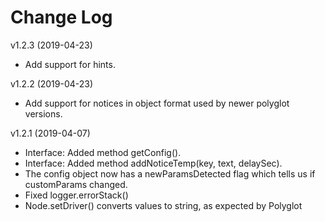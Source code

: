 # Change Log

v1.2.3 (2019-04-23)
* Add support for hints.

v1.2.2 (2019-04-23)
* Add support for notices in object format used by newer polyglot 
versions.

v1.2.1 (2019-04-07)

* Interface: Added method getConfig().
* Interface: Added method addNoticeTemp(key, text, delaySec).
* The config object now has a newParamsDetected flag which tells us if
customParams changed.
* Fixed logger.errorStack()
* Node.setDriver() converts values to string, as expected by Polyglot
